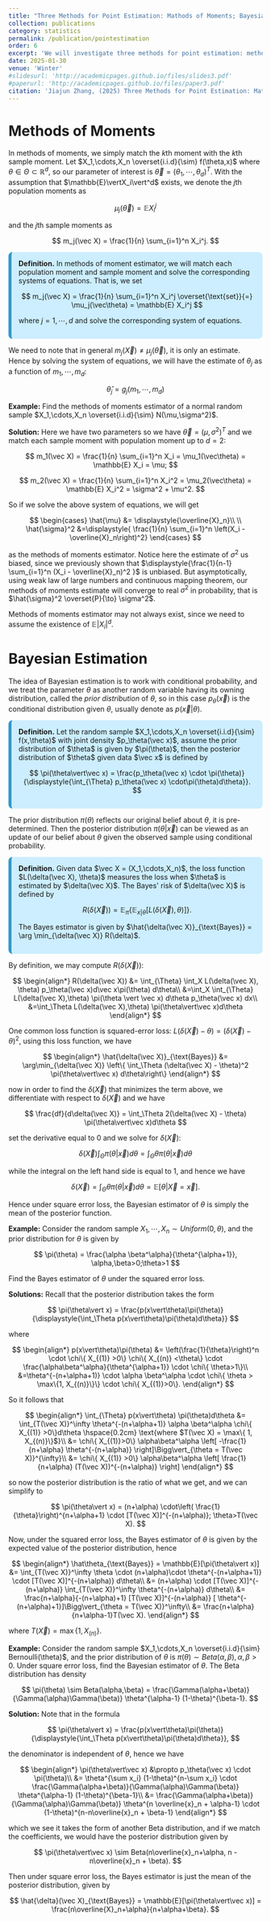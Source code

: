 ```yaml
---
title: "Three Methods for Point Estimation: Mathods of Moments; Bayesian Estimation and MLE"
collection: publications
category: statistics
permalink: /publication/pointestimation
order: 6
excerpt: 'We will investigate three methods for point estimation: methods of moments, Bayesian estimation, MLE'
date: 2025-01-30
venue: 'Winter'
#slidesurl: 'http://academicpages.github.io/files/slides3.pdf'
#paperurl: 'http://academicpages.github.io/files/paper3.pdf'
citation: 'Jiajun Zhang, (2025) Three Methods for Point Estimation: Mathods of Moments; Bayesian Estimation and MLE'
---
```




# Methods of Moments

In methods of moments, we simply match the $k$th moment with the $k$th sample moment. Let $X_1,\cdots,X_n \overset{i.i.d}{\sim} f(\theta,x)$ where $\theta \in \Theta \subset \mathbb{R}^d$, so our parameter of interest is $\vec\theta = (\theta_1,\cdots,\theta_d)^T$. With the assumption that $\mathbb{E}\vertX_i\vert^d$ exists, we denote the $j$th population moments as

$$
\mu_j(\vec\theta) = \mathbb{E} X_i^j
$$

and the $j$th sample moments as

$$
m_j(\vec X) = \frac{1}{n} \sum_{i=1}^n X_i^j.
$$


<div style="background-color: #cceeff; padding: 1em; border-left: 6px solid #3399cc; border-radius: 8px; margin: 1em 0;">
  <strong>Definition.</strong> In methods of moment estimator, we will match each population moment and sample moment and solve the corresponding systems of equations. That is, we set
  
$$
m_j(\vec X) = \frac{1}{n} \sum_{i=1}^n X_i^j \overset{\text{set}}{=} \mu_j(\vec\theta) = \mathbb{E} X_i^j
$$

where $j=1,\cdots,d$ and solve the corresponding system of equations.
</div>



We need to note that in general $m_j(\vec X) \neq \mu_j(\vec\theta)$, it is only an estimate. Hence by solving the system of equations, we will have the estimate of $\theta_j$ as a function of $m_1,\cdots,m_d$:

$$
\hat{\theta}_j = g_j(m_1,\cdots,m_d)
$$


**Example:** Find the methods of moments estimator of a normal random sample $X_1,\cdots,X_n \overset{i.i.d}{\sim} N(\mu,\sigma^2)$.

**Solution:** Here we have two parameters so we have $\vec\theta = (\mu,\sigma^2)^T$ and we match each sample moment with population moment up to $d=2$:

$$
m_1(\vec X) = \frac{1}{n} \sum_{i=1}^n X_i = \mu_1(\vec\theta) = \mathbb{E} X_i = \mu;
$$

$$
m_2(\vec X) = \frac{1}{n} \sum_{i=1}^n X_i^2 = \mu_2(\vec\theta) = \mathbb{E} X_i^2 = \sigma^2 + \mu^2.
$$

So if we solve the above system of equations, we will get

$$
\begin{cases} 
\hat{\mu} &= \displaystyle{\overline{X}_n}\\
\\
\hat{\sigma}^2 &=\displaystyle{ \frac{1}{n} \sum_{i=1}^n \left(X_i - \overline{X}_n\right)^2}
\end{cases}
$$

as the methods of moments estimator. Notice here the estimate of $\sigma^2$ us biased, since we previously shown that $\displaystyle{\frac{1}{n-1} \sum_{i=1}^n (X_i - \overline{X}_n)^2 }$ is unbiased. But asymptotically, using weak law of large numbers and continuous mapping theorem, our methods of moments estimate will converge to real $\sigma^2$ in probability, that is $\hat{\sigma}^2 \overset{P}{\to} \sigma^2$.

Methods of moments estimator may not always exist, since we need to assume the existence of $\mathbb{E}\vert X_i\vert^d$.


# Bayesian Estimation


The idea of Bayesian estimation is to work with conditional probability, and we treat the parameter $\theta$ as another random variable having its owning distribution, called the *prior distribution* of $\theta$, so in this case $p_\theta(\vec x)$ is the conditional distribution given $\theta$, usually denote as $p(\vec x \vert \theta)$.


<div style="background-color: #cceeff; padding: 1em; border-left: 6px solid #3399cc; border-radius: 8px; margin: 1em 0;">
  <strong>Definition.</strong> Let the random sample $X_1,\cdots,X_n \overset{i.i.d}{\sim} f(x,\theta)$ with joint density $p_\theta(\vec x)$, assume the prior distribution of $\theta$ is given by $\pi(\theta)$, then the posterior distribution of $\theta$ given data $\vec x$ is defined by
  
$$
\pi(\theta\vert\vec x) = \frac{p_\theta(\vec x) \cdot \pi(\theta)}{\displaystyle{\int_{\Theta} p_\theta(\vec x) \cdot\pi(\theta)d\theta}}.
$$
</div>



The prior distribution $\pi(\theta)$ reflects our original belief about $\theta$, it is pre-determined. Then the posterior distribution $\pi(\theta\vert\vec x)$ can be viewed as an update of our belief about $\theta$ given the observed sample using conditional probability.


<div style="background-color: #cceeff; padding: 1em; border-left: 6px solid #3399cc; border-radius: 8px; margin: 1em 0;">
  <strong>Definition.</strong> Given data $\vec X = (X_1,\cdots,X_n)$, the loss function $L(\delta(\vec X), \theta)$ measures the loss when $\theta$ is estimated by $\delta(\vec X)$. The Bayes' risk of $\delta(\vec X)$ is defined by
  
$$
R(\delta(\vec X)) = \mathbb{E}_{\pi} \{ \mathbb{E}_{x\vert\theta} [L(\delta(\vec X),\theta)]\}.
$$

The Bayes estimator is given by $\hat{\delta(\vec X)}_{\text{Bayes}} = \arg \min_{\delta(\vec X)} R(\delta)$.
</div>




By definition, we may compute $R(\delta(\vec X))$:

$$
\begin{align*}
R(\delta(\vec X)) &= \int_{\Theta} \int_X L(\delta(\vec X), \theta) p_\theta(\vec x)d\vec x\pi(\theta) d\theta\\
&=\int_X \int_{\Theta} L(\delta(\vec X),\theta) \pi(\theta \vert \vec x) d\theta p_\theta(\vec x) dx\\
&=\int_\Theta L(\delta(\vec X),\theta) \pi(\theta\vert\vec x)d\theta
\end{align*}
$$


One common loss function is squared-error loss: $L(\delta(\vec X) - \theta) = (\delta(\vec X) - \theta)^2$, using this loss function, we have

$$
\begin{align*}
\hat{\delta(\vec X)}_{\text{Bayes}} &= \arg\min_{\delta(\vec X)} \left\{ \int_\Theta (\delta(\vec X) - \theta)^2 \pi(\theta\vert\vec x) d\theta\right\}
\end{align*}
$$

now in order to find the $\delta(\vec X)$ that minimizes the term above, we differentiate with respect to $\delta(\vec X)$ and we have

$$
\frac{df}{d\delta(\vec X)} =  \int_\Theta 2(\delta(\vec X) - \theta) \pi(\theta\vert\vec x)d\theta
$$


set the derivative equal to $0$ and we solve for $\delta(\vec X)$:

$$
\delta(\vec X)\int_\Theta \pi(\theta\vert\vec x)d\theta = \int_\Theta \theta \pi(\theta\vert\vec x)d\theta
$$

while the integral on the left hand side is equal to $1$, and hence we have

$$
\delta(\vec X) = \int_\Theta \theta \pi(\theta\vert\vec x) d\theta = \mathbb{E}[\theta\vert\vec X = \vec x].
$$


Hence under square error loss, the Bayesian estimator of $\theta$ is simply the mean of the posterior function.

**Example:** Consider the random sample $X_1,\cdots,X_n \sim Uniform(0,\theta)$, and the prior distribution for $\theta$ is given by

$$
\pi(\theta) = \frac{\alpha \beta^\alpha}{\theta^{\alpha+1}}, \alpha,\beta>0;\theta>1
$$

Find the Bayes estimator of $\theta$ under the squared error loss.

**Solutions:** Recall that the posterior distribution takes the form

$$
\pi(\theta\vert x) = \frac{p(x\vert\theta)\pi(\theta)}{\displaystyle{\int_\Theta p(x\vert\theta)\pi(\theta)d\theta}}
$$

where

$$
\begin{align*}
p(x\vert\theta)\pi(\theta) &= \left(\frac{1}{\theta}\right)^n \cdot \chi\{ X_{(1)} >0\} \chi\{ X_{(n)} <\theta\} \cdot \frac{\alpha\beta^\alpha}{\theta^{\alpha+1}} \cdot \chi\{ \theta>1\}\\
&=\theta^{-(n+\alpha+1)} \cdot \alpha \beta^\alpha \cdot \chi\{ \theta > \max\{1, X_{(n)}\}\} \cdot \chi\{ X_{(1)}>0\}.
\end{align*}
$$

So it follows that 

$$
\begin{align*}
\int_{\Theta} p(x\vert\theta) \pi(\theta)d\theta &= \int_{T(\vec X)}^\infty \theta^{-(n+\alpha+1)} \alpha \beta^\alpha \chi\{ X_{(1)} >0\}d\theta \hspace{0.2cm} \text{where $T(\vec X) = \max\{ 1, X_{(n)}\}$}\\
&= \chi\{ X_{(1)}>0\} \alpha\beta^\alpha \left[ -\frac{1}{n+\alpha} \theta^{-(n+\alpha)} \right]\Bigg\vert_{\theta = T(\vec X)}^{\infty}\\
&= \chi\{ X_{(1)} >0\} \alpha\beta^\alpha \left[ \frac{1}{n+\alpha} (T(\vec X))^{-(n+\alpha)} \right]
\end{align*}
$$

so now the posterior distribution is the ratio of what we get, and we can simplify to

$$
\pi(\theta\vert x) = (n+\alpha) \cdot\left( \frac{1}{\theta}\right)^{n+\alpha+1} \cdot [T(\vec X)]^{-(n+\alpha)}; \theta>T(\vec X).
$$

Now, under the squared error loss, the Bayes estimator of $\theta$ is given by the expected value of the posterior distribution, hence

$$
\begin{align*}
\hat\theta_{\text{Bayes}} = \mathbb{E}[\pi(\theta\vert x)] &= \int_{T(\vec X)}^\infty \theta \cdot (n+\alpha)\cdot \theta^{-(n+\alpha+1)} \cdot [T(\vec X)]^{-(n+\alpha)} d\theta\\
&= (n+\alpha) \cdot [T(\vec X)]^{-(n+\alpha)} \int_{T(\vec X)}^\infty \theta^{-(n+\alpha)} d\theta\\
&= \frac{n+\alpha}{-(n+\alpha)+1} [T(\vec X)]^{-(n+\alpha)} [ \theta^{-(n+\alpha)+1}]\Bigg\vert_{\theta = T(\vec X)}^\infty\\
&= \frac{n+\alpha}{n+\alpha-1}T(\vec X).
\end{align*}
$$

where $T(\vec X) = \max\{ 1, X_{(n)}\}$.

**Example:** Consider the random sample $X_1,\cdots,X_n \overset{i.i.d}{\sim} Bernoulli(\theta)$, and the prior distribution of $\theta$ is $\pi(\theta) \sim Beta(\alpha,\beta), \alpha,\beta>0$. Under square error loss, find the Bayesian estimator of $\theta$. The Beta distribution has density

$$
\pi(\theta) \sim Beta(\alpha,\beta) = \frac{\Gamma(\alpha+\beta)}{\Gamma(\alpha)\Gamma(\beta)} \theta^{\alpha-1} (1-\theta)^{\beta-1}.
$$


**Solution:** Note that in the formula

$$
\pi(\theta\vert x) = \frac{p(x\vert\theta)\pi(\theta)}{\displaystyle{\int_\Theta p(x\vert\theta)\pi(\theta)d\theta}},
$$

the denominator is independent of $\theta$, hence we have

$$
\begin{align*}
\pi(\theta\vert\vec x) &\propto p_\theta(\vec x) \cdot \pi(\theta)\\
&= \theta^{\sum x_i} (1-\theta)^{n-\sum x_i} \cdot \frac{\Gamma(\alpha+\beta)}{\Gamma(\alpha)\Gamma(\beta)} \theta^{\alpha-1} (1-\theta)^{\beta-1}\\
&= \frac{\Gamma(\alpha+\beta)}{\Gamma(\alpha)\Gamma(\beta)} \theta^{n \overline{x}_n + \alpha-1} \cdot (1-\theta)^{n-n\overline{x}_n + \beta-1}
\end{align*}
$$


which we see it takes the form of another Beta distribution, and if we match the coefficients, we would have the posterior distribution given by

$$
\pi(\theta\vert\vec x) \sim Beta(n\overline{x}_n+\alpha, n - n\overline{x}_n + \beta).
$$

Then under square error loss, the Bayes estimator is just the mean of the posterior distribution, given by

$$
\hat{\delta}(\vec X)_{\text{Bayes}} = \mathbb{E}[\pi(\theta\vert\vec x)] = \frac{n\overline{X}_n+\alpha}{n+\alpha+\beta}.
$$
























